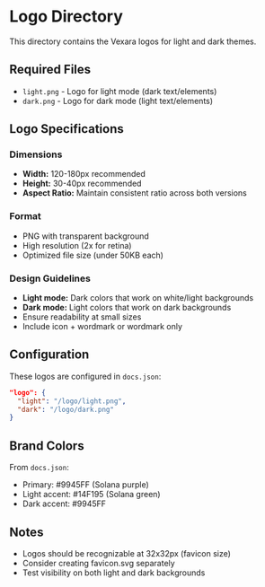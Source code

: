 # Logo Directory

This directory contains the Vexara logos for light and dark themes.

## Required Files

- `light.png` - Logo for light mode (dark text/elements)
- `dark.png` - Logo for dark mode (light text/elements)

## Logo Specifications

### Dimensions
- **Width:** 120-180px recommended
- **Height:** 30-40px recommended
- **Aspect Ratio:** Maintain consistent ratio across both versions

### Format
- PNG with transparent background
- High resolution (2x for retina)
- Optimized file size (under 50KB each)

### Design Guidelines
- **Light mode:** Dark colors that work on white/light backgrounds
- **Dark mode:** Light colors that work on dark backgrounds
- Ensure readability at small sizes
- Include icon + wordmark or wordmark only

## Configuration

These logos are configured in `docs.json`:

```json
"logo": {
  "light": "/logo/light.png",
  "dark": "/logo/dark.png"
}
```

## Brand Colors

From `docs.json`:
- Primary: #9945FF (Solana purple)
- Light accent: #14F195 (Solana green)
- Dark accent: #9945FF

## Notes

- Logos should be recognizable at 32x32px (favicon size)
- Consider creating favicon.svg separately
- Test visibility on both light and dark backgrounds
